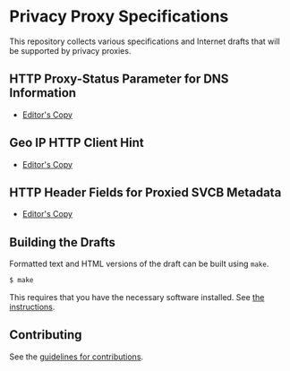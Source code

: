 # Privacy Proxy Specifications

This repository collects various specifications and Internet drafts that will be supported by privacy proxies.

## HTTP Proxy-Status Parameter for DNS Information

* [Editor's Copy](https://tfpauly.github.io/privacy-proxy/#go.draft-pauly-masque-dns-proxy-status.html)

## Geo IP HTTP Client Hint

* [Editor's Copy](https://tfpauly.github.io/privacy-proxy/#go.draft-pauly-httpbis-geoip-hint.html)

## HTTP Header Fields for Proxied SVCB Metadata

* [Editor's Copy](https://tfpauly.github.io/privacy-proxy/#go.draft-proxied-svcb-headers.html)

## Building the Drafts

Formatted text and HTML versions of the draft can be built using `make`.

```sh
$ make
```

This requires that you have the necessary software installed.  See
[the instructions](https://github.com/martinthomson/i-d-template/blob/master/doc/SETUP.md).


## Contributing

See the
[guidelines for contributions](https://github.com/tfpauly/privacy-proxy/blob/main/CONTRIBUTING.md).
